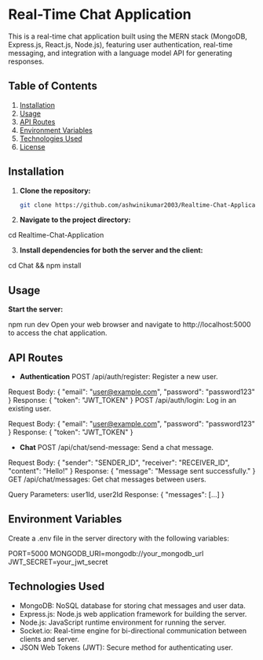 # Real-Time Chat Application

This is a real-time chat application built using the MERN stack (MongoDB, Express.js, React.js, Node.js), featuring user authentication, real-time messaging, and integration with a language model API for generating responses.

## Table of Contents

1. [Installation](#installation)
2. [Usage](#usage)
3. [API Routes](#api-routes)
4. [Environment Variables](#environment-variables)
5. [Technologies Used](#technologies-used)
6. [License](#license)

## Installation

1. **Clone the repository:**

   ```bash
   git clone https://github.com/ashwinikumar2003/Realtime-Chat-Application.git

2. **Navigate to the project directory:**

cd Realtime-Chat-Application

3. **Install dependencies for both the server and the client:**

cd Chat && npm install

## Usage
**Start the server:**

npm run dev
Open your web browser and navigate to http://localhost:5000 to access the chat application.

## API Routes

- **Authentication**
POST /api/auth/register: Register a new user.

Request Body: { "email": "user@example.com", "password": "password123" }
Response: { "token": "JWT_TOKEN" }
POST /api/auth/login: Log in an existing user.

Request Body: { "email": "user@example.com", "password": "password123" }
Response: { "token": "JWT_TOKEN" }

- **Chat**
POST /api/chat/send-message: Send a chat message.

Request Body: { "sender": "SENDER_ID", "receiver": "RECEIVER_ID", "content": "Hello!" }
Response: { "message": "Message sent successfully." }
GET /api/chat/messages: Get chat messages between users.

Query Parameters: user1Id, user2Id
Response: { "messages": [...] }

## Environment Variables
Create a .env file in the server directory with the following variables:

PORT=5000
MONGODB_URI=mongodb://your_mongodb_url
JWT_SECRET=your_jwt_secret

## Technologies Used
- MongoDB: NoSQL database for storing chat messages and user data.
- Express.js: Node.js web application framework for building the server.
- Node.js: JavaScript runtime environment for running the server.
- Socket.io: Real-time engine for bi-directional communication between clients and server.
- JSON Web Tokens (JWT): Secure method for authenticating user.

